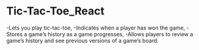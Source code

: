 # Tic-Tac-Toe_React
-Lets you play tic-tac-toe,
-Indicates when a player has won the game,
-Stores a game’s history as a game progresses,
-Allows players to review a game’s history and see previous versions of a game’s board.
